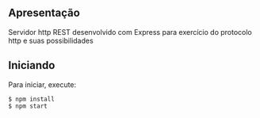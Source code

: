 ## Apresentação

Servidor http REST desenvolvido com Express para exercício do protocolo http e suas possibilidades

## Iniciando

Para iniciar, execute:

```shell
$ npm install
$ npm start
```
